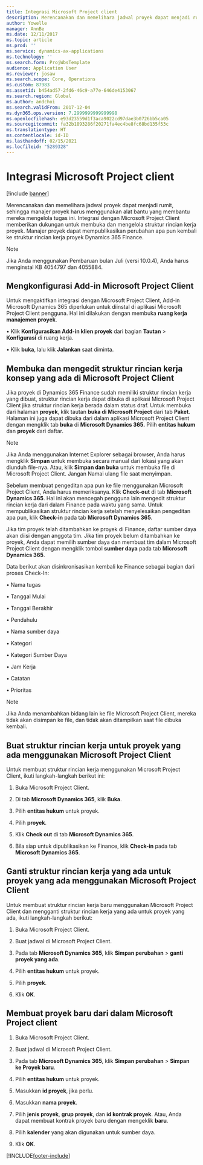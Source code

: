 ```yaml
---
title: Integrasi Microsoft Project client
description: Merencanakan dan memelihara jadwal proyek dapat menjadi rumit, sehingga manajer proyek harus menggunakan alat bantu yang membantu mereka mengelola tugas ini. Integrasi dengan Microsoft Project Client memberikan dukungan untuk membuka dan mengelola struktur rincian kerja proyek.
author: Yowelle
manager: AnnBe
ms.date: 12/11/2017
ms.topic: article
ms.prod: ''
ms.service: dynamics-ax-applications
ms.technology: ''
ms.search.form: ProjWbsTemplate
audience: Application User
ms.reviewer: josaw
ms.search.scope: Core, Operations
ms.custom: 87983
ms.assetid: b454ad57-2fd6-46c9-a77e-646de4153067
ms.search.region: Global
ms.author: andchoi
ms.search.validFrom: 2017-12-04
ms.dyn365.ops.version: 7.2999999999999998
ms.openlocfilehash: e93d23559d1f3aca9022cd97dae3b0726bb5ca05
ms.sourcegitcommit: fa32b1893286f20271fa4ec4be8fc68bd135f53c
ms.translationtype: HT
ms.contentlocale: id-ID
ms.lasthandoff: 02/15/2021
ms.locfileid: "5289328"
---
```

# <a name="microsoft-project-client-integration"></a>Integrasi Microsoft Project client

[!include [banner](../includes/banner.md)]

Merencanakan dan memelihara jadwal proyek dapat menjadi rumit, sehingga manajer proyek harus menggunakan alat bantu yang membantu mereka mengelola tugas ini. Integrasi dengan Microsoft Project Client memberikan dukungan untuk membuka dan mengelola struktur rincian kerja proyek. Manajer proyek dapat mempublikasikan perubahan apa pun kembali ke struktur rincian kerja proyek Dynamics 365 Finance.

> [!NOTE]
> Jika Anda menggunakan Pembaruan bulan Juli (versi 10.0.4), Anda harus menginstal KB 4054797 dan 4055884.

## <a name="configure-the-microsoft-project-client-add-in"></a>Mengkonfigurasi Add-in Microsoft Project Client
Untuk mengaktifkan integrasi dengan Microsoft Project Client, Add-in Microsoft Dynamics 365 diperlukan untuk diinstal di aplikasi Microsoft Project Client pengguna. Hal ini dilakukan dengan membuka **ruang kerja manajemen proyek**.

•   Klik **Konfigurasikan Add-in klien proyek** dari bagian **Tautan** > **Konfigurasi** di ruang kerja.

•   Klik **buka**, lalu klik **Jalankan** saat diminta.

## <a name="open-and-edit-an-existing-draft-work-breakdown-structure-in-microsoft-project-client"></a>Membuka dan mengedit struktur rincian kerja konsep yang ada di Microsoft Project Client
Jika proyek di Dynamics 365 Finance sudah memiliki struktur rincian kerja yang dibuat, struktur rincian kerja dapat dibuka di aplikasi Microsoft Project Client jika struktur rincian kerja berada dalam status draf. Untuk membuka dari halaman **proyek**, klik tautan **buka di Microsoft Project** dari tab **Paket**. Halaman ini juga dapat dibuka dari dalam aplikasi Microsoft Project Client dengan mengklik tab **buka** di **Microsoft Dynamics 365.** Pilih **entitas hukum** dan **proyek** dari daftar.

> [!NOTE]
> Jika Anda menggunakan Internet Explorer sebagai browser, Anda harus mengklik **Simpan** untuk membuka secara manual dari lokasi yang akan diunduh file-nya. Atau, klik **Simpan dan buka** untuk membuka file di Microsoft Project Client. Jangan Namai ulang file saat menyimpan.

Sebelum membuat pengeditan apa pun ke file menggunakan Microsoft Project Client, Anda harus memeriksanya. Klik **Check-out** di tab **Microsoft Dynamics 365**. Hal ini akan mencegah pengguna lain mengedit struktur rincian kerja dari dalam Finance pada waktu yang sama. Untuk mempublikasikan struktur rincian kerja setelah menyelesaikan pengeditan apa pun, klik **Check-in** pada tab **Microsoft Dynamics 365**.

Jika tim proyek telah ditambahkan ke proyek di Finance, daftar sumber daya akan diisi dengan anggota tim. Jika tim proyek belum ditambahkan ke proyek, Anda dapat memilih sumber daya dan membuat tim dalam Microsoft Project Client dengan mengklik tombol **sumber daya** pada tab **Microsoft Dynamics 365**. 

Data berikut akan disinkronisasikan kembali ke Finance sebagai bagian dari proses Check-In:

•   Nama tugas

•   Tanggal Mulai

•   Tanggal Berakhir

•   Pendahulu

•   Nama sumber daya

•   Kategori

•   Kategori Sumber Daya

•   Jam Kerja

•   Catatan

•   Prioritas

> [!NOTE]
> Jika Anda menambahkan bidang lain ke file Microsoft Project Client, mereka tidak akan disimpan ke file, dan tidak akan ditampilkan saat file dibuka kembali.

## <a name="create-the-work-breakdown-structure-for-an-existing-project-using-microsoft-project-client"></a>Buat struktur rincian kerja untuk proyek yang ada menggunakan Microsoft Project Client
Untuk membuat struktur rincian kerja menggunakan Microsoft Project Client, ikuti langkah-langkah berikut ini:


1.  Buka Microsoft Project Client.

2.  Di tab **Microsoft Dynamics 365**, klik **Buka**.

3.  Pilih **entitas hukum** untuk proyek.

4.  Pilih **proyek**.

5.  Klik **Check out** di tab **Microsoft Dynamics 365**.

6.  Bila siap untuk dipublikasikan ke Finance, klik **Check-in** pada tab **Microsoft Dynamics 365**.

## <a name="replace-the-existing-work-breakdown-structure-for-an-existing-project-using-microsoft-project-client"></a>Ganti struktur rincian kerja yang ada untuk proyek yang ada menggunakan Microsoft Project Client
Untuk membuat struktur rincian kerja baru menggunakan Microsoft Project Client dan mengganti struktur rincian kerja yang ada untuk proyek yang ada, ikuti langkah-langkah berikut:

1.  Buka Microsoft Project Client.

2.  Buat jadwal di Microsoft Project Client.

3.  Pada tab **Microsoft Dynamics 365**, klik **Simpan perubahan** > **ganti proyek yang ada**.

4.  Pilih **entitas hukum** untuk proyek.

5.  Pilih **proyek**.

6.  Klik **OK**.

## <a name="create-a-new-project-from-within-microsoft-project-client"></a>Membuat proyek baru dari dalam Microsoft Project client


1.  Buka Microsoft Project Client.

2.  Buat jadwal di Microsoft Project Client.

3.  Pada tab **Microsoft Dynamics 365**, klik **Simpan perubahan** > **Simpan ke Proyek baru**.

4.  Pilih **entitas hukum** untuk proyek.

5.  Masukkan **id proyek**, jika perlu.

6.  Masukkan **nama proyek**.

7.  Pilih **jenis proyek**, **grup proyek**, dan **id kontrak proyek**. Atau, Anda dapat membuat kontrak proyek baru dengan mengeklik **baru**.

8.  Pilih **kalender** yang akan digunakan untuk sumber daya.

11. Klik **OK**.


[!INCLUDE[footer-include](../includes/footer-banner.md)]